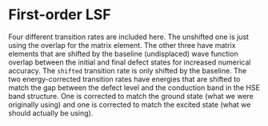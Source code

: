 # First-order LSF

Four different transition rates are included here. The unshifted one is just using the overlap for the matrix element. The other three have matrix elements that are shifted by the baseline (undisplaced) wave function overlap between the initial and final defect states for increased numerical accuracy. The `shifted` transition rate is only shifted by the baseline. The two energy-corrected transition rates have energies that are shifted to match the gap between the defect level and the conduction band in the HSE band structure. One is corrected to match the ground state (what we were originally using) and one is corrected to match the excited state (what we should actually be using).
